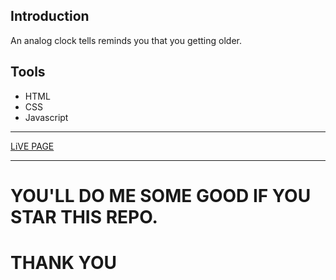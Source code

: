 ## Introduction
An analog clock tells reminds you that you getting older.

## Tools
* HTML
* CSS
* Javascript

___
[LiVE PAGE](https://clock-orcin.vercel.app/)
___

# YOU'LL DO ME SOME GOOD IF YOU STAR THIS REPO.
# THANK YOU
